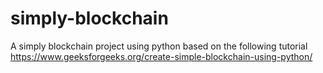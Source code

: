 # simply-blockchain

A simply blockchain project using python based on the following tutorial
https://www.geeksforgeeks.org/create-simple-blockchain-using-python/
